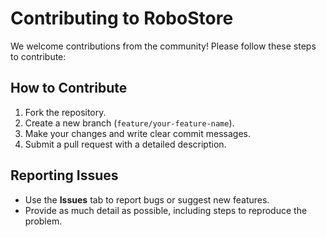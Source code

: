 # Contributing to RoboStore

We welcome contributions from the community! Please follow these steps to contribute:

## How to Contribute
1. Fork the repository.
2. Create a new branch (`feature/your-feature-name`).
3. Make your changes and write clear commit messages.
4. Submit a pull request with a detailed description.

## Reporting Issues
- Use the **Issues** tab to report bugs or suggest new features.
- Provide as much detail as possible, including steps to reproduce the problem.
